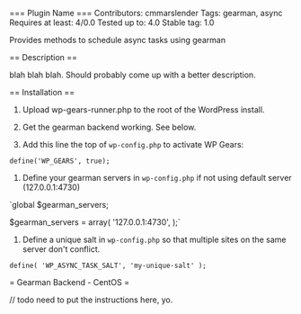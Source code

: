 === Plugin Name ===
Contributors: cmmarslender
Tags: gearman, async
Requires at least: 4/0.0
Tested up to: 4.0
Stable tag: 1.0

Provides methods to schedule async tasks using gearman

== Description ==

blah blah blah. Should probably come up with a better description.

== Installation ==

1. Upload wp-gears-runner.php to the root of the WordPress install.

1. Get the gearman backend working. See below.

1. Add this line the top of `wp-config.php` to activate WP Gears:

`define('WP_GEARS', true);`

1. Define your gearman servers in `wp-config.php` if not using default server (127.0.0.1:4730)

`global $gearman_servers;

$gearman_servers = array(
	'127.0.0.1:4730',
);`

1. Define a unique salt in `wp-config.php` so that multiple sites on the same server don't conflict.

`define( 'WP_ASYNC_TASK_SALT', 'my-unique-salt' );`

= Gearman Backend - CentOS =

// todo need to put the instructions here, yo.

